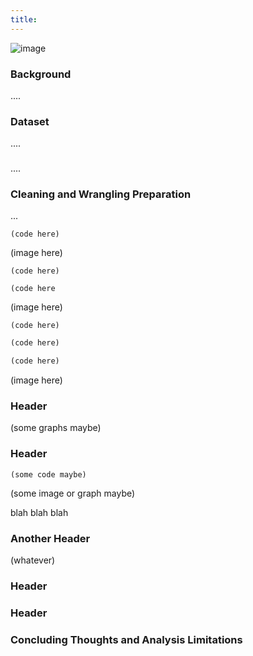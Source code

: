 ```yaml
---
title: 
---
```

![image](https://user-images.githubusercontent.com/92558174/146865584-7766427a-0d27-4c5a-893c-ac19b1874768.png)

### Background
....


### Dataset
....
    


### 
....


### Cleaning and Wrangling Preparation
...

```
(code here)
```

(image here)

```
(code here)
```


```
(code here
```

(image here)

```
(code here)
```

```markdown
(code here)
```


```markdown
(code here)
```

(image here)


### Header

(some graphs maybe)


### Header
```
(some code maybe)
```
(some image or graph maybe)

blah blah blah

### Another Header

(whatever)


### Header

### Header



### Concluding Thoughts and Analysis Limitations

